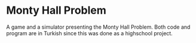 # Monty Hall Problem
 A game and a simulator presenting the Monty Hall Problem. Both code and program are in Turkish since this was done as a highschool project.

